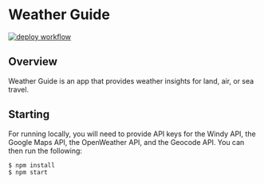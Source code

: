 # Weather Guide

[![deploy workflow](https://github.com/osu-cs494-w23/weather-guide/actions/workflows/deploy.yml/badge.svg)](https://osu-cs494-w23.github.io/weather-guide/)

## Overview
Weather Guide is an app that provides weather insights for land, air, or sea travel.

## Starting
For running locally, you will need to provide API keys for the Windy API, the Google Maps API, the OpenWeather API, and the Geocode API. You can then run the following:
```bash
$ npm install
$ npm start
```
